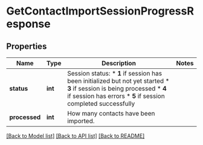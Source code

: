 # GetContactImportSessionProgressResponse

## Properties
Name | Type | Description | Notes
------------ | ------------- | ------------- | -------------
**status** | **int** | Session status: * **1** if session has been initialized but not yet started * **3** if session is being processed * **4** if session has errors * **5** if session completed successfully | 
**processed** | **int** | How many contacts have been imported. | 

[[Back to Model list]](../README.md#documentation-for-models) [[Back to API list]](../README.md#documentation-for-api-endpoints) [[Back to README]](../README.md)


